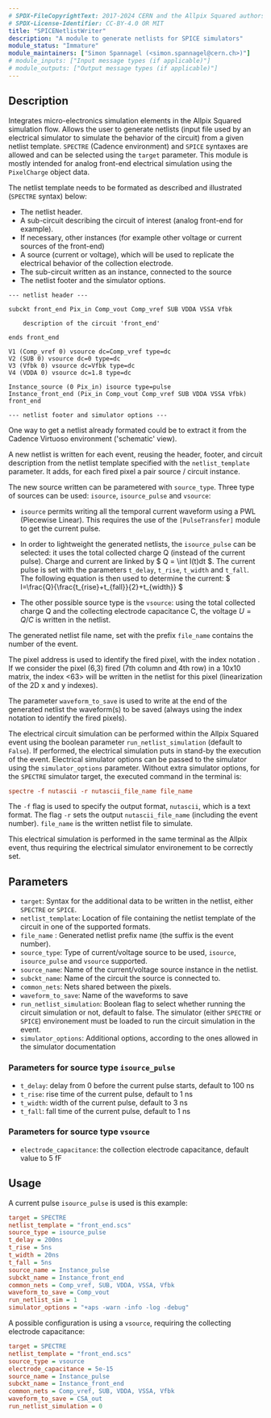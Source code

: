 ```yaml
---
# SPDX-FileCopyrightText: 2017-2024 CERN and the Allpix Squared authors
# SPDX-License-Identifier: CC-BY-4.0 OR MIT
title: "SPICENetlistWriter"
description: "A module to generate netlists for SPICE simulators"
module_status: "Immature"
module_maintainers: ["Simon Spannagel (<simon.spannagel@cern.ch>)"]
# module_inputs: ["Input message types (if applicable)"]
# module_outputs: ["Output message types (if applicable)"]
---
```


## Description
Integrates micro-electronics simulation elements in the Allpix Squared simulation flow. Allows the user to generate netlists (input file used by an electrical simulator to simulate the behavior of the circuit) from a given netlist template. `SPECTRE` (Cadence environment) and `SPICE` syntaxes are allowed and can be selected using the `target` parameter. This module is mostly intended for analog front-end electrical simulation using the `PixelCharge` object data.

The netlist template needs to be formated as described and illustrated (`SPECTRE` syntax) below:
- The netlist header.
- A sub-circuit describing the circuit of interest (analog front-end for example).
- If necessary, other instances (for example other voltage or current sources of the front-end)
- A source (current or voltage), which will be used to replicate the electrical behavior of the collection electrode.
- The sub-circuit written as an instance, connected to the source
- The netlist footer and the simulator options. 

```
--- netlist header ---

subckt front_end Pix_in Comp_vout Comp_vref SUB VDDA VSSA Vfbk

    description of the circuit 'front_end'

ends front_end

V1 (Comp_vref 0) vsource dc=Comp_vref type=dc
V2 (SUB 0) vsource dc=0 type=dc
V3 (Vfbk 0) vsource dc=Vfbk type=dc
V4 (VDDA 0) vsource dc=1.8 type=dc

Instance_source (0 Pix_in) isource type=pulse
Instance_front_end (Pix_in Comp_vout Comp_vref SUB VDDA VSSA Vfbk) front_end

--- netlist footer and simulator options ---
```

One way to get a netlist already formated could be to extract it from the Cadence Virtuoso environment ('schematic' view).

A new netlist is written for each event, reusing the header, footer, and circuit description from the netlist template specified with the `netlist_template` parameter. It adds, for each fired pixel a pair source / circuit instance.

The new source written can be parametered with `source_type`. Three type of sources can be used: `isource`, `isource_pulse` and `vsource`:
- `isource` permits writing all the temporal current waveform using a PWL (Piecewise Linear). This requires the use of the `[PulseTransfer]` module to get the current pulse.

- In order to lightweight the generated netlists, the `isource_pulse` can be selected: it uses the total collected charge Q (instead of the current pulse). Charge and current are linked by $ Q = \int I(t)dt $. The current pulse is set with the parameters `t_delay`, `t_rise`, `t_width` and `t_fall`. The following equation is then used to determine the current: $ I=\frac{Q}{\frac{t_{rise}+t_{fall}}{2}+t_{width}} $

- The other possible source type is the `vsource`: using the total collected charge Q and the collecting electrode capacitance C, the voltage $U={Q}/{C}$ is written in the netlist.

The generated netlist file name, set with the prefix `file_name` contains the number of the event.

The pixel address is used to identify the fired pixel, with the index notation <index>. If we consider the pixel (6,3) fired (7th column and 4th row) in a 10x10 matrix, the index <63> will be written in the netlist for this pixel (linearization of the 2D x and y indexes).

The parameter `waveform_to_save` is used to write at the end of the generated netlist the waveform(s) to be saved (always using the index notation to identify the fired pixels).

The electrical circuit simulation can be performed within the Allpix Squared event using the boolean parameter `run_netlist_simulation` (default to `False`). If performed, the electrical simulation puts in stand-by the execution of the event. Electrical simulator options can be passed to the simulator using the `simulator_options` parameter. Without extra simulator options, for the `SPECTRE` simulator target, the executed command in the terminal is:

```ini
spectre -f nutascii -r nutascii_file_name file_name
```

The `-f` flag is used to specify the output format, `nutascii`, which  is a text format. The flag `-r` sets the output `nutascii_file_name` (including the event number). `file_name` is the written netlist file to simulate.

This electrical simulation is performed in the same terminal as the Allpix event, thus requiring the electrical simulator environement to be correctly set.



## Parameters
* `target`: Syntax for the additional data to be written in the netlist, either `SPECTRE` or `SPICE`.
* `netlist_template`: Location of file containing the netlist template of the circuit in one of the supported formats.
* `file_name` : Generated netlist prefix name (the suffix is the event number).
* `source_type`: Type of current/voltage source to be used, `isource`, `isource_pulse` and `vsource` supported.
* `source_name`: Name of the current/voltage source instance in the netlist.
* `subckt_name`: Name of the circuit the source is connected to.
* `common_nets`: Nets shared between the pixels.
* `waveform_to_save`: Name of the waveforms to save
* `run_netlist_simulation`: Boolean flag to select whether running the circuit simulation or not, default to false. The simulator (either `SPECTRE` or `SPICE`) environement must be loaded to run the circuit simulation in the event.
* `simulator_options`: Additional options, according to the ones allowed in the simulator documentation


### Parameters for source type `isource_pulse`

* `t_delay`: delay from 0 before the current pulse starts, default to 100 ns
* `t_rise`: rise time of the current pulse, default to 1 ns
* `t_width`: width of the current pulse, default to 3 ns
* `t_fall`: fall time of the current pulse, default to 1 ns


### Parameters for source type `vsource`
* `electrode_capacitance`: the collection electrode capacitance, default value to 5 fF


## Usage

A current pulse `isource_pulse` is used is this example:

```ini
target = SPECTRE 
netlist_template = "front_end.scs"
source_type = isource_pulse
t_delay = 200ns
t_rise = 5ns
t_width = 20ns
t_fall = 5ns
source_name = Instance_pulse
subckt_name = Instance_front_end
common_nets = Comp_vref, SUB, VDDA, VSSA, Vfbk
waveform_to_save = Comp_vout
run_netlist_sim = 1
simulator_options = "+aps -warn -info -log -debug"
```

A possible configuration is using a `vsource`, requiring the collecting electrode capacitance:

```ini
target = SPECTRE
netlist_template = "front_end.scs"
source_type = vsource
electrode_capacitance = 5e-15
source_name = Instance_pulse
subckt_name = Instance_front_end
common_nets = Comp_vref, SUB, VDDA, VSSA, Vfbk
waveform_to_save = CSA_out
run_netlist_simulation = 0
```
